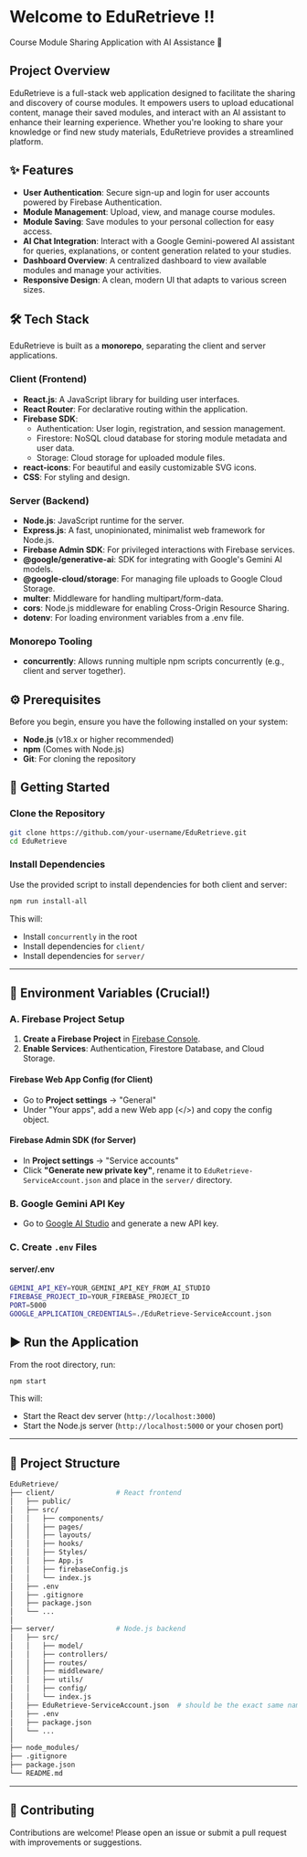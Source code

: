 # Welcome to EduRetrieve !!
Course Module Sharing Application with AI Assistance 🚀

## Project Overview
EduRetrieve is a full-stack web application designed to facilitate the sharing and discovery of course modules. It empowers users to upload educational content, manage their saved modules, and interact with an AI assistant to enhance their learning experience. Whether you're looking to share your knowledge or find new study materials, EduRetrieve provides a streamlined platform.

## ✨ Features
- **User Authentication**: Secure sign-up and login for user accounts powered by Firebase Authentication.
- **Module Management**: Upload, view, and manage course modules.
- **Module Saving**: Save modules to your personal collection for easy access.
- **AI Chat Integration**: Interact with a Google Gemini-powered AI assistant for queries, explanations, or content generation related to your studies.
- **Dashboard Overview**: A centralized dashboard to view available modules and manage your activities.
- **Responsive Design**: A clean, modern UI that adapts to various screen sizes.

## 🛠️ Tech Stack

EduRetrieve is built as a **monorepo**, separating the client and server applications.

### Client (Frontend)
- **React.js**: A JavaScript library for building user interfaces.
- **React Router**: For declarative routing within the application.
- **Firebase SDK**:
  - Authentication: User login, registration, and session management.
  - Firestore: NoSQL cloud database for storing module metadata and user data.
  - Storage: Cloud storage for uploaded module files.
- **react-icons**: For beautiful and easily customizable SVG icons.
- **CSS**: For styling and design.

### Server (Backend)
- **Node.js**: JavaScript runtime for the server.
- **Express.js**: A fast, unopinionated, minimalist web framework for Node.js.
- **Firebase Admin SDK**: For privileged interactions with Firebase services.
- **@google/generative-ai**: SDK for integrating with Google's Gemini AI models.
- **@google-cloud/storage**: For managing file uploads to Google Cloud Storage.
- **multer**: Middleware for handling multipart/form-data.
- **cors**: Node.js middleware for enabling Cross-Origin Resource Sharing.
- **dotenv**: For loading environment variables from a .env file.

### Monorepo Tooling
- **concurrently**: Allows running multiple npm scripts concurrently (e.g., client and server together).

## ⚙️ Prerequisites
Before you begin, ensure you have the following installed on your system:
- **Node.js** (v18.x or higher recommended)
- **npm** (Comes with Node.js)
- **Git**: For cloning the repository

## 🚀 Getting Started

### Clone the Repository
```bash
git clone https://github.com/your-username/EduRetrieve.git
cd EduRetrieve
```

### Install Dependencies
Use the provided script to install dependencies for both client and server:
```bash
npm run install-all
```

This will:
- Install `concurrently` in the root
- Install dependencies for `client/`
- Install dependencies for `server/`
---

## 🔐 Environment Variables (Crucial!)

### A. Firebase Project Setup
1. **Create a Firebase Project** in [Firebase Console](https://console.firebase.google.com).
2. **Enable Services**: Authentication, Firestore Database, and Cloud Storage.
  
#### Firebase Web App Config (for Client)
- Go to **Project settings** → "General"
- Under "Your apps", add a new Web app (</>) and copy the config object.

#### Firebase Admin SDK (for Server)
- In **Project settings** → "Service accounts"
- Click **"Generate new private key"**, rename it to `EduRetrieve-ServiceAccount.json` and place in the `server/` directory.

### B. Google Gemini API Key
- Go to [Google AI Studio](https://makersuite.google.com/app) and generate a new API key.

### C. Create `.env` Files

#### server/.env
``` bash
GEMINI_API_KEY=YOUR_GEMINI_API_KEY_FROM_AI_STUDIO
FIREBASE_PROJECT_ID=YOUR_FIREBASE_PROJECT_ID
PORT=5000
GOOGLE_APPLICATION_CREDENTIALS=./EduRetrieve-ServiceAccount.json
```

## ▶️ Run the Application
From the root directory, run:
```bash
npm start
```
This will:
- Start the React dev server (`http://localhost:3000`)
- Start the Node.js server (`http://localhost:5000` or your chosen port)

---

## 📂 Project Structure
```bash
EduRetrieve/
├── client/               # React frontend
│   ├── public/
│   ├── src/
│   │   ├── components/
│   │   ├── pages/
│   │   ├── layouts/
│   │   ├── hooks/
│   │   ├── Styles/
│   │   ├── App.js
│   │   ├── firebaseConfig.js
│   │   └── index.js
│   ├── .env
│   ├── .gitignore
│   ├── package.json
│   └── ...
│
├── server/               # Node.js backend
│   ├── src/
│   │   ├── model/
│   │   ├── controllers/
│   │   ├── routes/
│   │   ├── middleware/
│   │   ├── utils/
│   │   ├── config/
│   │   └── index.js
│   ├── EduRetrieve-ServiceAccount.json  # should be the exact same name!
│   ├── .env
│   ├── package.json
│   └── ...
│
├── node_modules/
├── .gitignore
├── package.json
└── README.md
```
---

## 🤝 Contributing
Contributions are welcome! Please open an issue or submit a pull request with improvements or suggestions.